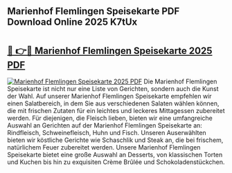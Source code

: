 ## Marienhof Flemlingen Speisekarte PDF Download Online 2025 K7tUx

# <h2><a href="http://gcbctqc.nevu.top/?p=Marienhof+Flemlingen+Speisekarte">🔗 👉🔴 Marienhof Flemlingen Speisekarte 2025 PDF</a></h2>

[![Marienhof Flemlingen Speisekarte 2025 PDF](https://i.imgur.com/dBaPXMq.png)](http://gcbctqc.nevu.top/?p=Marienhof+Flemlingen+Speisekarte)
Die Marienhof Flemlingen Speisekarte ist nicht nur eine Liste von Gerichten, sondern auch die Kunst der Wahl. Auf unserer Marienhof Flemlingen Speisekarte empfehlen wir einen Salatbereich, in dem Sie aus verschiedenen Salaten wählen können, die mit frischen Zutaten für ein leichtes und leckeres Mittagessen zubereitet werden. Für diejenigen, die Fleisch lieben, bieten wir eine umfangreiche Auswahl an Gerichten auf der Marienhof Flemlingen Speisekarte an: Rindfleisch, Schweinefleisch, Huhn und Fisch. Unseren Auserwählten bieten wir köstliche Gerichte wie Schaschlik und Steak an, die bei frischem, natürlichem Feuer zubereitet werden. Unsere Marienhof Flemlingen Speisekarte bietet eine große Auswahl an Desserts, von klassischen Torten und Kuchen bis hin zu exquisiten Crème Brûlée und Schokoladenstückchen.
